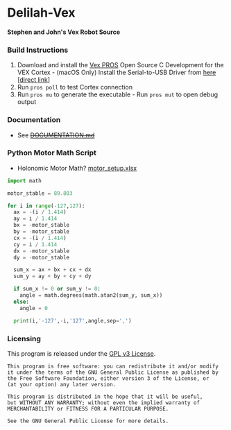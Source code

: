 # Delilah-Vex #
**Stephen and John's Vex Robot Source**

### Build Instructions ###
  1. Download and install the [Vex PROS](http://pros.cs.purdue.edu/) Open Source C Development for the VEX Cortex
    - (macOS Only) Install the Serial-to-USB Driver from [here](https://www.vexforum.com/index.php/10284-mac-osx-cortex-usb-driver/) [[direct link](https://app.box.com/s/v76iqkyv1dmml61unj32)]
  2. Run `pros poll` to test Cortex connection
  3. Run `pros mu` to generate the executable
    - Run `pros mut` to open debug output

### Documentation ###
  - See [~~DOCUMENTATION.md~~](#)

### Python Motor Math Script ###
- Holonomic Motor Math? [motor_setup.xlsx](https://docs.google.com/spreadsheets/d/1gFXbpu1K45QSy5w5Fn7_MTskXsVlCkQGFXL7q78xL94/edit?usp=sharing)
```python
import math

motor_stable = 89.803

for i in range(-127,127):
  ax = -(i / 1.414)
  ay = i / 1.414
  bx = -motor_stable
  by = -motor_stable
  cx = -(i / 1.414)
  cy = i / 1.414
  dx = -motor_stable
  dy = -motor_stable

  sum_x = ax + bx + cx + dx
  sum_y = ay + by + cy + dy

  if sum_x != 0 or sum_y != 0:
    angle = math.degrees(math.atan2(sum_y, sum_x))
  else:
    angle = 0

  print(i,'-127',-i,'127',angle,sep=',')
```

### Licensing ###
This program is released under the [GPL v3 License](LICENSE).
```
This program is free software: you can redistribute it and/or modify  
it under the terms of the GNU General Public License as published by  
the Free Software Foundation, either version 3 of the License, or  
(at your option) any later version.  

This program is distributed in the hope that it will be useful,  
but WITHOUT ANY WARRANTY; without even the implied warranty of  
MERCHANTABILITY or FITNESS FOR A PARTICULAR PURPOSE.

See the GNU General Public License for more details.  
```
